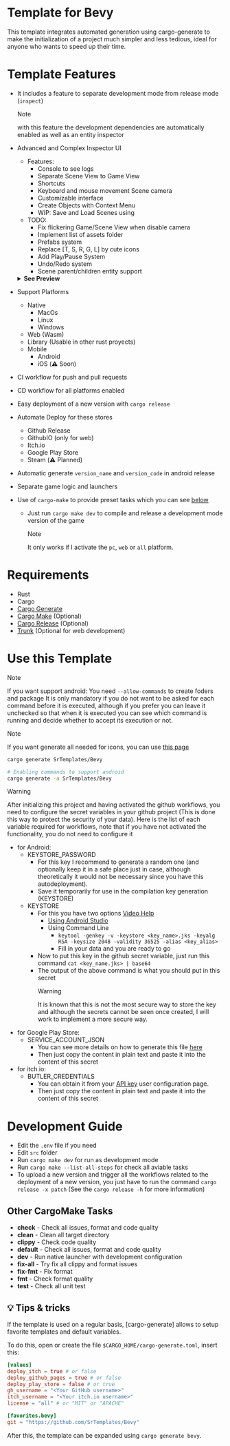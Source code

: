 # Template for Bevy
This template integrates automated generation using cargo-generate to make the initialization of a project much simpler and less tedious, ideal for anyone who wants to speed up their time.

# Template Features
- It includes a feature to separate development mode from release mode (`inspect`)
    > [!NOTE]
    > with this feature the development dependencies are automatically enabled as well as an entity inspector
- Advanced and Complex Inspector UI
    - Features:
        - Console to see logs
        - Separate Scene View to Game View
        - Shortcuts
        - Keyboard and mouse movement Scene camera
        - Customizable interface
        - Create Objects with Context Menu
        - WIP: Save and Load Scenes using
    - TODO:
        - Fix flickering Game/Scene View when disable camera
        - Implement list of assets folder
        - Prefabs system
        - Replace [T, S, R, G, L] by cute icons
        - Add Play/Pause System
        - Undo/Redo system
        - Scene parent/children entity support

    <details>
        <summary><strong>See Preview</strong></summary>
        
    https://github.com/SrTemplates/Bevy/assets/56278796/7a8f4610-e109-491b-9768-3bacf5912767
  
    </details>
-  Support Platforms
    - Native
        - MacOs
        - Linux
        - Windows
    - Web (Wasm)
    - Library (Usable in other rust proyects)
    - Mobile
      - Android
      - iOS (:warning: Soon)
- CI workflow for push and pull requests
- CD workflow for all platforms enabled
- Easy deployment of a new version with `cargo release`
- Automate Deploy for these stores
    - Github Release
    - GithubIO (only for web)
    - Itch.io
    - Google Play Store
    - Steam (:warning: Planned)
- Automatic generate `version_name` and `version_code` in android release
- Separate game logic and launchers
- Use of `cargo-make` to provide preset tasks which you can see [below](#user-content-other-cargomake-tasks)
    - Just run `cargo make dev` to compile and release a development mode version of the game
        > [!NOTE]
        > It only works if I activate the `pc`, `web` or `all` platform.

# Requirements
- Rust
- Cargo
- [Cargo Generate](https://github.com/cargo-generate/cargo-generate)
- [Cargo Make](https://github.com/sagiegurari/cargo-make) (Optional)
- [Cargo Release](https://github.com/crate-ci/cargo-release) (Optional)
- [Trunk](https://trunkrs.dev) (Optional for web development)

# Use this Template
> [!NOTE]
> If you want support android:
> You need `--allow-commands` to create foders and package
> It is only mandatory if you do not want to be asked for each command before it is executed, although if you prefer you can leave it unchecked so that when it is executed you can see which command is running and decide whether to accept its execution or not.

> [!NOTE]
> If you want generate all needed for icons, you can use [this page](https://icon.kitchen)

```sh
cargo generate SrTemplates/Bevy

# Enabling commands to support android
cargo generate -a SrTemplates/Bevy
```
> [!WARNING]
> After initializing this project and having activated the github workflows, you need to configure the secret variables in your github project (This is done this way to protect the security of your data).
Here is the list of each variable required for workflows, note that if you have not activated the functionality, you do not need to configure it
- for Android:
    - KEYSTORE_PASSWORD
        - For this key I recommend to generate a random one (and optionally keep it in a safe place just in case, although theoretically it would not be necessary since you have this autodeployment).
        - Save it temporarily for use in the compilation key generation (KEYSTORE)
    - KEYSTORE
        - For this you have two options [Video Help](https://www.youtube.com/watch?v=ipS7SbyR5Yw&ab_channel=FlutterCoding)
            - [Using Android Studio](https://developer.android.com/studio/publish/app-signing?hl=es-419#generate-key)
            - Using Command Line
                - `keytool -genkey -v -keystore <key_name>.jks -keyalg RSA -keysize 2048 -validity 36525 -alias <key_alias>`
                - Fill in your data and you are ready to go
        - Now to put this key in the github secret variable, just run this command `cat <key_name.jks> | base64`
        - The output of the above command is what you should put in this secret
            > [!WARNING]
            > It is known that this is not the most secure way to store the key and although the secrets cannot be seen once created, I will work to implement a more secure way.
- for Google Play Store:
    - SERVICE_ACCOUNT_JSON
        - You can see more details on how to generate this file [here](https://stackoverflow.com/a/69941050)
        - Then just copy the content in plain text and paste it into the content of this secret
- for itch.io:
    - BUTLER_CREDENTIALS
        - You can obtain it from your [API key](https://itch.io/user/settings/api-keys) user configuration page.
        - Then just copy the content in plain text and paste it into the content of this secret

# Development Guide
- Edit the `.env` file if you need
- Edit `src` folder
- Run `cargo make dev` for run as development mode
- Run `cargo make --list-all-steps` for check all aviable tasks
- To upload a new version and trigger all the workflows related to the deployment of a new version, you just have to run the command `cargo release -x patch` (See the `cargo release -h` for more information)

## Other CargoMake Tasks

* **check** - Check all issues, format and code quality
* **clean** - Clean all target directory
* **clippy** - Check code quality
* **default** - Check all issues, format and code quality
* **dev** - Run native launcher with development configuration
* **fix-all** - Try fix all clippy and format issues
* **fix-fmt** - Fix format
* **fmt** - Check format quality
* **test** - Check all unit test

## :bulb: Tips & tricks
If the template is used on a regular basis, [cargo-generate] allows to setup favorite templates and default variables.

To do this, open or create the file `$CARGO_HOME/cargo-generate.toml`, insert this:
```toml
[values]
deploy_itch = true # or false
deploy_github_pages = true # or false
deploy_play_store = false # or true
gh_username = "<Your GitHub username>"
itch_username = "<Your itch.io username>"
license = "all" # or "MIT" or "APACHE"

[favorites.bevy]
git = "https://github.com/SrTemplates/Bevy"
```

After this, the template can be expanded using `cargo generate bevy`.
